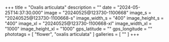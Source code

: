 +++
title = "Oxalis articulata"
description = ""
date = "2024-05-25T14:37:30.000"
image = "20240525@123730-1100668"
image_s = "20240525@123730-1100668-s"
image_width_s = "400"
image_height_s = "400"
image_xl = "20240525@123730-1100668-xl"
image_width_xl = "1000"
image_height_xl = "1000"
gps_latitude = ""
gps_longitude = ""
phototags = [ "flower", "oxalis articulata" ]
galleries = [ "" ]
+++
